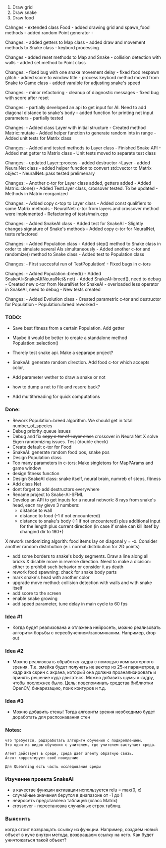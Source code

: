 
1. Draw grid
2. Draw snake
3. Draw food

Cahnges
	- extended class Food
	- added drawing grid and spawn_food methods
	- added random Point generator
	- 

Changes:
	- added getters to Map class
	- added draw and movement methods to Snake class
	- keybord processing

Changes
	- added reset methods to Map and Snake
	- collision detection with walls
	- added set method to Point class

Changes:
	- fixed bug with one snake movement delay
	- fixed food respawn glitch
	- added score to window title
	- process keybord method moved from Snake to Game class
	- added varaible for adjusting snake's speed

Changes:
	- minor refactoring
	- cleanup of diagnostic messages
	- fixed bug with score after reset

Changes:
	- partially developed an api to get input for AI.
	Need to add diagonal distance to snake's body
	- added function for printing net input parameters
	- partially tested

Changes:
	- Added class Layer with initial structure
	- Created method Matrix::mutate
	- Added helper function to generate random ints in range
	- Added unit tests for Matrix class

Changes:
	- Added and tested methods to Layer class
	- Finished Snake API
	- Added mat getter to Matrix class
	- Unit tests moved to separate test class

Changes:
	- updated Layer::process
	- added destructor ~Layer
	- added NeuralNet class
	- added helper function to convert std::vector to Matrix object
	- NeuralNet::pass tested prelimenary

Changes:
	- Another c-tor for Layer class added, getters added
	- Added Matrix::clone()
	- Added TestLayer class, crossover tested. To be updated
	- Methods in Matrix reorganized

Changes:
	- Added copy c-top to Layer class
	- Added const qualifiers to some Matrix methods
	- NeuralNet: c-tor from layers and crossover method were implemented
	- Refactoring of tests/main.cpp

Changes:
	- Added SnakeAI class
	- Added test for SnakeAI
	- Slightly changes signature of Snake's methods
	- Added copy c-tor for NeuralNet, tests refactored

Changes:
	- Added Population class
	- Added step() method to Snake class 
		in order to simulate several AIs simultaneously
	- Added another c-tor and randomize() method to Snake class
	- Added test to Population class

Changes:
	- First succesful run of TestPopulation!
	- Fixed bugs in c-tors

Changes:
	- Added Population::breed()
	- Added SnakeAI::SnakeAI(NeuralNet& net)
	- Added SnakeAI::breed(), need to debug
	- Created new c-tor from NeuralNet for SnakeAI
	- overloaded less operator in SnakeAI, need to debug
	- New tests created

Changes:
	- Added Evolution class
	- Created parametric c-tor and destructor for Population
	- Population::breed reworked
	- 

### TODO: 
- Save best fitness from a certain Population. Add getter
- Maybe it would be better to create a standalone method Population::selection()
- Thorely test snake api. Make a separape project?
- SnakeAI: generate random direction.
	Add food c-tor which accepts color,
	
- Add parameter wether to draw a snake or not
- how to dump a net to file and resore back?
- Add multithreading for quick computations

### Done:
+ Rework Population::breed algorithm. We should get in total number_of_species
+ Debug priority_queue issues
+ Debug and fix ~~copy c-tor of Layer class~~ crossover in NeuralNet
X solve Eigen randomizing issues. Test (double check)
+ Create default c-tor for Food
+ SnakeAI: generate random food pos, snake pos
+ Design Population class
+ Too many parameters in c-tors: Make singletons for MapPArams and game window
+ design fitness function
+ Design SnakeAI class: snake itself, neural brain, numreb of steps, fitness
+ Add class Net
+ dont forget to add destructors everywhere
+ Rename project to Snake-AI-SFML
+ Develop an API to get inputs for a neural network:
	8 rays from snake's head, eacn ray gievs 3 numbers:
	- distance to wall
	- distance to food (-1 if not encountered)
	- distance to snake's body (-1 if not encountered)
	plus additional input for the length
	plus current direction (in case if snake can kill itsef by changind dir to 180*)

X rework randomizing algorith: food items lay on diagonal y = -x. 
	Consider another random distribution (e.i. normal distribution for 2D points)
+ add some borders to snake's body segments. Draw a line along all bricks
X disable move in reverse direction. Need to make a dicision: either to prohibit such
	behavior or consider it as death
+ rework food spawning: chack for snake body parts
+ mark snake's head with another color
+ upgrade move method: collision detection with walls and with snake itself
+ add score to the screen
+ enable snake growing
+ add speed parameter, tune delay in main cycle to 60 fps

### Idea #1
- Когда будет реализована и отлажена нейросеть, можно реализовать алгоритм борьбы с 
переобучением/запоминаним. Например, drop out

### Idea #2
- Можно реализовать обработку кадра с помощью компьютерного зрения.
Т.е. змейка будет получать не вектор из 25-и параметров, в кадр ака скрин с экрана,
который она должна проанализировать и принять решение куда двигаться. Можно добавить
шумы к кадру, чтобы посложнее было. 
	Цель: повспоминать средства библиотки OpenCV, бинаризацию, поик контуров и т.д.

### Idea #3
- Можно добавить стены! Тогда алгоритм зрения необходимо будет доработать для
распознавания стен


### Notes:
	что требуется, радзработать алгоритм обучения с подкреплением.
	Это один из видов обучения с учителем, где учителем выступает среда.

	Агент действует в среде, среда даёт агенту обратную связь.
	Агент корректирует своё поведение

	Для QLearning есть часть исследования среды

### Изучение проекта SnakeAI

- в качестве функции активации используется relu = max(0, x)
- случайные значения берутся в диапазоне от -1 до 1
- нейросеть представлена таблицей (класс Matrix)
- crossover - перестановка случайных строк таблиц 

### Выяснить
когда стоит возвращать ссылку из функции. Например, создаём новый объект 
в куче внутри метода, возвращаем ссылку на него. Как будет уничтожаться такой объект?
